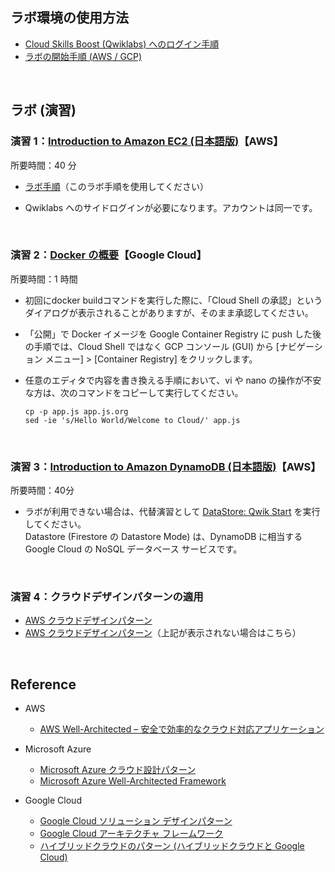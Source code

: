 ## ラボ環境の使用方法

- <a href="https://qualia906.github.io/skillsboost/how-to-login/" target=_blank>Cloud Skills Boost (Qwiklabs) へのログイン手順</a>
- <a href="https://qualia906.github.io/skillsboost/how-to-use-lab/" target=_blank>ラボの開始手順 (AWS / GCP)</a>

<br />    

## ラボ (演習)


### 演習 1：<a href="https://amazon.qwiklabs.com/focuses/57537?catalog_rank=%7B%22rank%22%3A3%2C%22num_filters%22%3A0%2C%22has_search%22%3Atrue%7D&parent=catalog&search_id=22037059" target=_blank>Introduction to Amazon EC2 (日本語版)</a>【AWS】

所要時間：40 分

- <a href="https://github.com/qualia906/cloudarch/blob/main/docs/lab1/index.md" target=_blank>ラボ手順</a>（このラボ手順を使用してください）

- Qwiklabs へのサイドログインが必要になります。アカウントは同一です。
    

<br /> 

### 演習 2：<a href="https://www.qwiklabs.com/focuses/1029?catalog_rank=%7B%22rank%22%3A3%2C%22num_filters%22%3A1%2C%22has_search%22%3Atrue%7D&parent=catalog&search_id=4806504" target=_blank>Docker の概要</a>【Google Cloud】

所要時間：1 時間

-   初回にdocker buildコマンドを実行した際に、「Cloud Shell の承認」というダイアログが表示されることがありますが、そのまま承認してください。
    
-   「公開」で Docker イメージを Google Container Registry に push した後の手順では、Cloud Shell ではなく GCP コンソール (GUI) から [ナビゲーション  メニュー] > [Container Registry] をクリックします。
    
-   任意のエディタで内容を書き換える手順において、vi や nano の操作が不安な方は、次のコマンドをコピーして実行してください。  

    ```
    cp -p app.js app.js.org  
    sed -ie 's/Hello World/Welcome to Cloud/' app.js
    ```
  
<br />

### 演習 3：<a href="https://amazon.qwiklabs.com/focuses/51801?catalog_rank=%7B%22rank%22%3A1%2C%22num_filters%22%3A0%2C%22has_search%22%3Atrue%7D&parent=catalog&search_id=19747351" target=_blank>Introduction to Amazon DynamoDB (日本語版)</a>【AWS】

所要時間：40分
    
- ラボが利用できない場合は、代替演習として <a href="https://www.qwiklabs.com/focuses/941?catalog_rank=%7B%22rank%22%3A5%2C%22num_filters%22%3A0%2C%22has_search%22%3Atrue%7D&parent=catalog&search_id=9212410" target=_blank>DataStore: Qwik Start</a> を実行してください。  
  Datastore (Firestore  の Datastore Mode) は、DynamoDB に相当する Google Cloud の NoSQL データベース サービスです。

<br />

### 演習 4：クラウドデザインパターンの適用

-   <a href="http://aws.clouddesignpattern.org/index.php/%E3%83%A1%E3%82%A4%E3%83%B3%E3%83%9A%E3%83%BC%E3%82%B8" target=_blank>AWS クラウドデザインパターン</a>    
-   <a href="http://web.archive.org/web/20171008040110/http:/aws.clouddesignpattern.org/index.php/%E3%83%A1%E3%82%A4%E3%83%B3%E3%83%9A%E3%83%BC%E3%82%B8" target=_blank>AWS クラウドデザインパターン</a>（上記が表示されない場合はこちら）
    
<br />  

## Reference

- AWS
  -  <a href="https://aws.amazon.com/jp/architecture/well-architected/" target=_blank>AWS Well-Architected – 安全で効率的なクラウド対応アプリケーション</a> 

 
 - Microsoft Azure   
   -   <a href="https://docs.microsoft.com/ja-jp/azure/architecture/patterns/" target=_blank>Microsoft Azure クラウド設計パターン</a>  
   -   <a href="https://docs.microsoft.com/ja-jp/azure/architecture/framework/" target=_blank>Microsoft Azure Well-Architected Framework</a>    


- Google Cloud
  -  <a href="https://events.withgoogle.com/solution-design-pattern/" target=_blank>Google Cloud ソリューション デザインパターン</a>  
  -  <a href="https://cloud.google.com/architecture/framework" target=_blank>Google Cloud アーキテクチャ フレームワーク</a> 
  -  <a href="https://www.slideshare.net/GoogleCloudPlatformJP/cloud-onair-google-cloud-201927-133656441" target=_blank>ハイブリッドクラウドのパターン (ハイブリッドクラウドと Google Cloud)</a>  
